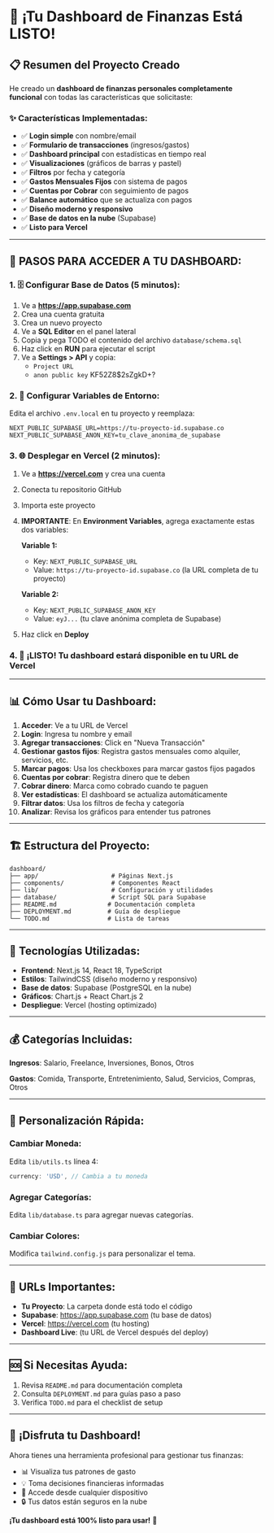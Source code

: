 # 🎉 ¡Tu Dashboard de Finanzas Está LISTO!

## 📋 Resumen del Proyecto Creado

He creado un **dashboard de finanzas personales completamente funcional** con todas las características que solicitaste:

### ✨ Características Implementadas:
- ✅ **Login simple** con nombre/email
- ✅ **Formulario de transacciones** (ingresos/gastos)
- ✅ **Dashboard principal** con estadísticas en tiempo real
- ✅ **Visualizaciones** (gráficos de barras y pastel)
- ✅ **Filtros** por fecha y categoría
- ✅ **Gastos Mensuales Fijos** con sistema de pagos
- ✅ **Cuentas por Cobrar** con seguimiento de pagos
- ✅ **Balance automático** que se actualiza con pagos
- ✅ **Diseño moderno y responsivo**
- ✅ **Base de datos en la nube** (Supabase)
- ✅ **Listo para Vercel**

---

## 🚀 PASOS PARA ACCEDER A TU DASHBOARD:

### 1. 🗄️ Configurar Base de Datos (5 minutos):

1. Ve a **https://app.supabase.com**
2. Crea una cuenta gratuita
3. Crea un nuevo proyecto
4. Ve a **SQL Editor** en el panel lateral
5. Copia y pega TODO el contenido del archivo `database/schema.sql`
6. Haz click en **RUN** para ejecutar el script
7. Ve a **Settings > API** y copia:
   - `Project URL`
   - `anon public key`
   KF52Z8$2sZgkD+?

### 2. 🔧 Configurar Variables de Entorno:

Edita el archivo `.env.local` en tu proyecto y reemplaza:

```env
NEXT_PUBLIC_SUPABASE_URL=https://tu-proyecto-id.supabase.co
NEXT_PUBLIC_SUPABASE_ANON_KEY=tu_clave_anonima_de_supabase
```

### 3. 🌐 Desplegar en Vercel (2 minutos):

1. Ve a **https://vercel.com** y crea una cuenta
2. Conecta tu repositorio GitHub
3. Importa este proyecto
4. **IMPORTANTE**: En **Environment Variables**, agrega exactamente estas dos variables:
   
   **Variable 1:**
   - Key: `NEXT_PUBLIC_SUPABASE_URL`
   - Value: `https://tu-proyecto-id.supabase.co` (la URL completa de tu proyecto)
   
   **Variable 2:**
   - Key: `NEXT_PUBLIC_SUPABASE_ANON_KEY`
   - Value: `eyJ...` (tu clave anónima completa de Supabase)
   
5. Haz click en **Deploy**

### 4. 🎯 ¡LISTO! Tu dashboard estará disponible en tu URL de Vercel

---

## 📊 Cómo Usar tu Dashboard:

1. **Acceder**: Ve a tu URL de Vercel
2. **Login**: Ingresa tu nombre y email
3. **Agregar transacciones**: Click en "Nueva Transacción"
4. **Gestionar gastos fijos**: Registra gastos mensuales como alquiler, servicios, etc.
5. **Marcar pagos**: Usa los checkboxes para marcar gastos fijos pagados
6. **Cuentas por cobrar**: Registra dinero que te deben
7. **Cobrar dinero**: Marca como cobrado cuando te paguen
8. **Ver estadísticas**: El dashboard se actualiza automáticamente
9. **Filtrar datos**: Usa los filtros de fecha y categoría
10. **Analizar**: Revisa los gráficos para entender tus patrones

---

## 🏗️ Estructura del Proyecto:

```
dashboard/
├── app/                    # Páginas Next.js
├── components/             # Componentes React
├── lib/                    # Configuración y utilidades
├── database/               # Script SQL para Supabase
├── README.md              # Documentación completa
├── DEPLOYMENT.md          # Guía de despliegue
└── TODO.md                # Lista de tareas
```

---

## 🎨 Tecnologías Utilizadas:

- **Frontend**: Next.js 14, React 18, TypeScript
- **Estilos**: TailwindCSS (diseño moderno y responsivo)
- **Base de datos**: Supabase (PostgreSQL en la nube)
- **Gráficos**: Chart.js + React Chart.js 2
- **Despliegue**: Vercel (hosting optimizado)

---

## 💰 Categorías Incluidas:

**Ingresos**: Salario, Freelance, Inversiones, Bonos, Otros

**Gastos**: Comida, Transporte, Entretenimiento, Salud, Servicios, Compras, Otros

---

## 🔧 Personalización Rápida:

### Cambiar Moneda:
Edita `lib/utils.ts` línea 4:
```typescript
currency: 'USD', // Cambia a tu moneda
```

### Agregar Categorías:
Edita `lib/database.ts` para agregar nuevas categorías.

### Cambiar Colores:
Modifica `tailwind.config.js` para personalizar el tema.

---

## 🎯 URLs Importantes:

- **Tu Proyecto**: La carpeta donde está todo el código
- **Supabase**: https://app.supabase.com (tu base de datos)
- **Vercel**: https://vercel.com (tu hosting)
- **Dashboard Live**: (tu URL de Vercel después del deploy)

---

## 🆘 Si Necesitas Ayuda:

1. Revisa `README.md` para documentación completa
2. Consulta `DEPLOYMENT.md` para guías paso a paso
3. Verifica `TODO.md` para el checklist de setup

---

## 🎉 ¡Disfruta tu Dashboard!

Ahora tienes una herramienta profesional para gestionar tus finanzas:
- 📊 Visualiza tus patrones de gasto
- 💡 Toma decisiones financieras informadas
- 📱 Accede desde cualquier dispositivo
- 🔒 Tus datos están seguros en la nube

**¡Tu dashboard está 100% listo para usar!** 🚀
